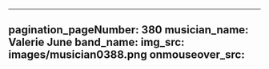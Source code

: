 ------
pagination_pageNumber: 380
musician_name: Valerie June
band_name: 
img_src: images/musician0388.png
onmouseover_src: 
------